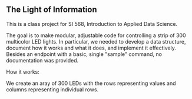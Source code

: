 ## The Light of Information
This is a class project for SI 568, Introduction to Applied Data Science.

The goal is to make modular, adjustable code for controlling a strip of 300 multicolor LED lights. In particular, we needed to develop a data structure, document how it works and what it does, and implement it effectively. Besides an endpoint with a basic, single "sample" command, no documentation was provided.

How it works:

We create an aray of 300 LEDs with the rows representing values and columns representing individual rows.
